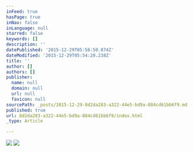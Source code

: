 ```yaml
---
inFeed: true
hasPage: true
inNav: false
inLanguage: null
starred: false
keywords: []
description: ''
datePublished: '2015-12-29T05:56:50.874Z'
dateModified: '2015-12-29T05:54:20.238Z'
title: ''
author: []
authors: []
publisher:
  name: null
  domain: null
  url: null
  favicon: null
sourcePath: _posts/2015-12-29-8d2da283-a322-44e5-bd9a-884cd61bb6f9.md
published: true
url: 8d2da283-a322-44e5-bd9a-884cd61bb6f9/index.html
_type: Article

---
```

![](https://the-grid-user-content.s3-us-west-2.amazonaws.com/bd96d8f5-bc9f-4115-a9f8-af048d9930a9.jpg)
![](https://the-grid-user-content.s3-us-west-2.amazonaws.com/550401dd-5a69-4d20-80f8-0f507f3fec6d.jpg)